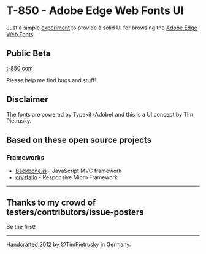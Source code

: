 # T-850 - Adobe Edge Web Fonts UI

Just a simple <a href="https://github.com/TimPietrusky/T-850" target="_blank">experiment</a> to provide a solid UI for browsing the <a href="http://html.adobe.com/edge/webfonts/" target="_blank">Adobe Edge Web Fonts</a>.

## Public Beta

[t-850.com](http://www.t-850.com)

Please help me find bugs and stuff!

## Disclaimer

The fonts are powered by Typekit (Adobe) and this is a UI concept by Tim Pietrusky.

## Based on these open source projects

### Frameworks
* [Backbone.js](http://backbonejs.org) - JavaScript MVC framework
* [crystallo](https://github.com/TimPietrusky/crystallo) - Responsive Micro Framework 

---

## Thanks to my crowd of testers/contributors/issue-posters

Be the first!

---

Handcrafted 2012 by [@TimPietrusky](http://twitter.com/TimPietrusky) in Germany.